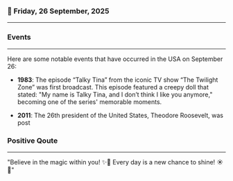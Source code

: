 ### 📅 Friday, 26 September, 2025
------
### Events
------
Here are some notable events that have occurred in the USA on September 26:

- **1983**: The episode “Talky Tina” from the iconic TV show “The Twilight Zone” was first broadcast. This episode featured a creepy doll that stated: "My name is Talky Tina, and I don’t think I like you anymore," becoming one of the series' memorable moments.

- **2011**: The 26th president of the United States, Theodore Roosevelt, was post
### Positive Qoute
------
"Believe in the magic within you! ✨🌈 Every day is a new chance to shine! ☀️💖"
